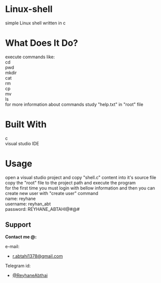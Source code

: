 # Linux-shell
simple Linux shell written in c  
# What Does It Do?  
execute commands like:  
cd  
pwd  
mkdir  
cat  
rm  
cp  
mv  
ls  
for more information about commands study "help.txt" in "root" file  
# Built With
c  
visual studio IDE  
# Usage  
open a visual studio project and copy "shell.c" content into it's source file  
copy the "root" file to the project path and execute the program  
for the first time you must login with bellow information and then you can create new user with "create user" command  
name: reyhane  
username: reyhan_abt  
password: REYHANE_ABTAHI@#@#  
## Support

**Contact me @:**

e-mail:

* r.abtahi1378@gmail.com

Telegram id:

* [@ReyhaneAbthai](https://t.me/ReyhaneAbtahi)



